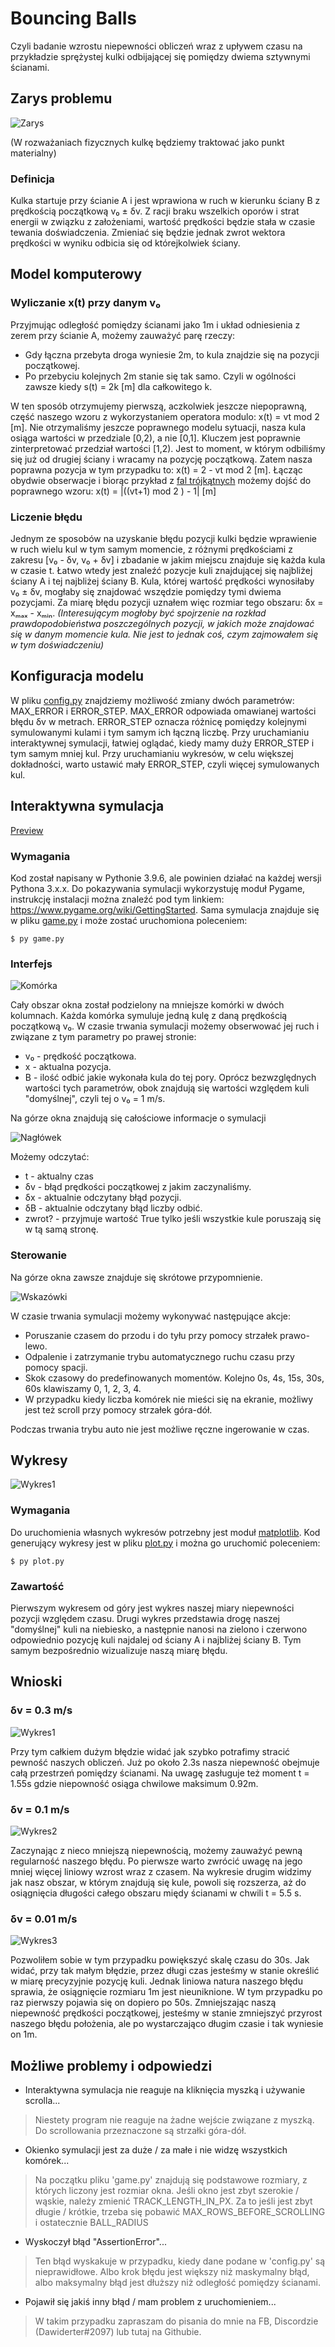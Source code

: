 # Bouncing Balls
Czyli badanie wzrostu niepewności obliczeń wraz z upływem czasu na przykładzie sprężystej kulki odbijającej się pomiędzy dwiema sztywnymi ścianami.

## Zarys problemu
![Zarys](Img/Rys1.svg)

(W rozważaniach fizycznych kulkę będziemy traktować jako punkt materialny)

### Definicja
Kulka startuje przy ścianie A i jest wprawiona w ruch w kierunku ściany B z prędkością początkową v₀ ± δv. Z racji braku wszelkich oporów i strat energii w związku z założeniami, wartość prędkości będzie stała w czasie tewania doświadczenia. Zmieniać się będzie jednak zwrot wektora prędkości w wyniku odbicia się od którejkolwiek ściany. 

## Model komputerowy
### Wyliczanie x(t) przy danym v₀
Przyjmując odległość pomiędzy ścianami jako 1m i układ odniesienia z zerem przy ścianie A, możemy zauważyć parę rzeczy:
- Gdy łączna przebyta droga wyniesie 2m, to kula znajdzie się na pozycji początkowej.
- Po przebyciu kolejnych 2m stanie się tak samo. Czyli w ogólności zawsze kiedy s(t) = 2k \[m\] dla całkowitego k.

W ten sposób otrzymujemy pierwszą, aczkolwiek jeszcze niepoprawną, część naszego wzoru z wykorzystaniem operatora modulo: x(t) = vt mod 2 \[m\].
Nie otrzymaliśmy jeszcze poprawnego modelu sytuacji, nasza kula osiąga wartości w przedziale \[0,2), a nie \[0,1\]. Kluczem jest poprawnie zinterpretować przedział wartości \[1,2). Jest to moment, w którym odbiliśmy się już od drugiej ściany i wracamy na pozycję początkową. Zatem nasza poprawna pozycja w tym przypadku to: x(t) = 2 - vt mod 2 \[m\]. 
Łącząc obydwie obserwacje i biorąc przykład z [fal trójkątnych](https://en.wikipedia.org/wiki/Triangle_wave) możemy dojść do poprawnego wzoru:
x(t) = |((vt+1) mod 2 ) - 1| \[m\]

### Liczenie błędu
Jednym ze sposobów na uzyskanie błędu pozycji kulki będzie wprawienie w ruch wielu kul w tym samym momencie, z różnymi prędkościami z zakresu \[v₀ - δv, v₀ + δv\] i zbadanie w jakim miejscu znajduje się każda kula w czasie t. Łatwo wtedy jest znaleźć pozycje kuli znajdującej się najbliżej ściany A i tej najbliżej ściany B. Kula, której wartość prędkości wynosiłaby v₀ ± δv, mogłaby się znajdować wszędzie pomiędzy tymi dwiema pozycjami. Za miarę błędu pozycji uznałem więc rozmiar tego obszaru: δx = xₘₐₓ - xₘᵢₙ.
*(Interesującym mogłoby być spojrzenie na rozkład prawdopodobieństwa poszczególnych pozycji, w jakich może znajdować się w danym momencie kula. Nie jest to jednak coś, czym zajmowałem się w tym doświadczeniu)*

## Konfiguracja modelu
W pliku [config.py](config.py) znajdziemy możliwość zmiany dwóch parametrów: MAX_ERROR i ERROR_STEP.
MAX_ERROR odpowiada omawianej wartości błędu δv w metrach.
ERROR_STEP oznacza różnicę pomiędzy kolejnymi symulowanymi kulami i tym samym ich łączną liczbę.
Przy uruchamianiu interaktywnej symulacji, łatwiej oglądać, kiedy mamy duży ERROR_STEP i tym samym mniej kul.
Przy uruchamianiu wykresów, w celu większej dokładności, warto ustawić mały ERROR_STEP, czyli więcej symulowanych kul.

## Interaktywna symulacja
[Preview](https://user-images.githubusercontent.com/82039813/159826636-20b9919b-31c2-4940-a9ca-60103ed03b70.mp4)

### Wymagania
Kod został napisany w Pythonie 3.9.6, ale powinien działać na każdej wersji Pythona 3.x.x.
Do pokazywania symulacji wykorzystuję moduł Pygame, instrukcję instalacji można znaleźć pod tym linkiem: https://www.pygame.org/wiki/GettingStarted.
Sama symulacja znajduje się w pliku [game.py](game.py) i może zostać uruchomiona poleceniem:
```
$ py game.py
```
### Interfejs
![Komórka](Img/Rys2.png)

Cały obszar okna został podzielony na mniejsze komórki w dwóch kolumnach. Każda komórka symuluje jedną kulę z daną prędkością początkową v₀. W czasie trwania symulacji możemy obserwować jej ruch i związane z tym parametry po prawej stronie:
- v₀ - prędkość początkowa.
- x - aktualna pozycja.
- B - ilość odbić jakie wykonała kula do tej pory.
Oprócz bezwzględnych wartości tych parametrów, obok znajdują się wartości względem kuli "domyślnej", czyli tej o v₀ = 1 m/s.

Na górze okna znajdują się całościowe informacje o symulacji

![Nagłówek](Img/Rys3.png)

Możemy odczytać:
- t - aktualny czas
- δv - błąd prędkości początkowej z jakim zaczynaliśmy.
- δx - aktualnie odczytany błąd pozycji.
- δB - aktualnie odczytany błąd liczby odbić.
- zwrot? - przyjmuje wartość True tylko jeśli wszystkie kule poruszają się w tą samą stronę.

### Sterowanie
Na górze okna zawsze znajduje się skrótowe przypomnienie.

![Wskazówki](Img/Rys4.png)

W czasie trwania symulacji możemy wykonywać następujące akcje:
- Poruszanie czasem do przodu i do tyłu przy pomocy strzałek prawo-lewo.
- Odpalenie i zatrzymanie trybu automatycznego ruchu czasu przy pomocy spacji.
- Skok czasowy do predefinowanych momentów. Kolejno 0s, 4s, 15s, 30s, 60s klawiszamy 0, 1, 2, 3, 4.
- W przypadku kiedy liczba komórek nie mieści się na ekranie, możliwy jest też scroll przy pomocy strzałek góra-dół.

Podczas trwania trybu auto nie jest możliwe ręczne ingerowanie w czas.

## Wykresy
![Wykres1](Img/Rys5.png)

### Wymagania
Do uruchomienia własnych wykresów potrzebny jest moduł [matplotlib](https://matplotlib.org/).
Kod generujący wykresy jest w pliku [plot.py](plot.py) i można go uruchomić poleceniem:
```
$ py plot.py
```

### Zawartość
Pierwszym wykresem od góry jest wykres naszej miary niepewności pozycji względem czasu.
Drugi wykres przedstawia drogę naszej "domyślnej" kuli na niebiesko, a następnie nanosi na zielono i czerwono odpowiednio pozycję kuli najdalej od ściany A i najbliżej ściany B. Tym samym bezpośrednio wizualizuje naszą miarę błędu.

## Wnioski
### δv = 0.3 m/s
![Wykres1](Img/Rys5.png)

Przy tym całkiem dużym błędzie widać jak szybko potrafimy stracić pewność naszych obliczeń. Już po około 2.3s nasza niepewność obejmuje całą przestrzeń pomiędzy ścianami. Na uwagę zasługuje też moment t = 1.55s gdzie niepowność osiąga chwilowe maksimum 0.92m.

### δv = 0.1 m/s
![Wykres2](Img/Rys6.png)

Zaczynając z nieco mniejszą niepewnością, możemy zauważyć pewną regularność naszego błędu. Po pierwsze warto zwrócić uwagę na jego mniej więcej liniowy wzrost wraz z czasem. Na wykresie drugim widzimy jak nasz obszar, w którym znajdują się kule, powoli się rozszerza, aż do osiągnięcia długości całego obszaru międy ścianami w chwili t = 5.5 s.

### δv = 0.01 m/s
![Wykres3](Img/Rys7.png)

Pozwoliłem sobie w tym przypadku powiększyć skalę czasu do 30s. Jak widać, przy tak małym błędzie, przez długi czas jesteśmy w stanie określić w miarę precyzyjnie pozycję kuli. Jednak liniowa natura naszego błędu sprawia, że osiągnięcie rozmiaru 1m jest nieuniknione. W tym przypadku po raz pierwszy pojawia się on dopiero po 50s. Zmniejszając naszą niepewność prędkości początkowej, jesteśmy w stanie zmniejszyć przyrost naszego błędu położenia, ale po wystarczająco długim czasie i tak wyniesie on 1m.

## Możliwe problemy i odpowiedzi
- Interaktywna symulacja nie reaguje na kliknięcia myszką i używanie scrolla...
> Niestety program nie reaguje na żadne wejście związane z myszką. Do scrollowania przeznaczone są strzałki góra-dół.
- Okienko symulacji jest za duże / za małe i nie widzę wszystkich komórek...
>Na początku pliku 'game.py' znajdują się podstawowe rozmiary, z których liczony jest rozmiar okna. Jeśli okno jest zbyt szerokie / wąskie, należy zmienić TRACK_LENGTH_IN_PX. Za to jeśli jest zbyt długie / krótkie, trzeba się pobawić MAX_ROWS_BEFORE_SCROLLING i ostatecznie BALL_RADIUS
- Wyskoczył błąd "AssertionError"...
> Ten błąd wyskakuje w przypadku, kiedy dane podane w 'config.py' są nieprawidłowe. Albo krok błędu jest większy niż maskymalny błąd, albo maksymalny błąd jest dłuższy niż odległość pomiędzy ścianami.
- Pojawił się jakiś inny błąd / mam problem z uruchomieniem...
> W takim przypadku zapraszam do pisania do mnie na FB, Discordzie (Dawiderter#2097) lub tutaj na Githubie.
